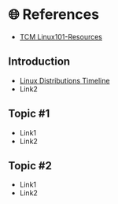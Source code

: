 # 🌐 References

* [TCM Linux101-Resources](https://github.com/beskridge/Linux101-Resources)

## Introduction

* [Linux Distributions Timeline](https://upload.wikimedia.org/wikipedia/commons/1/1b/Linux_Distribution_Timeline.svg)
* Link2

## Topic #1

* Link1
* Link2

## Topic #2

* Link1
* Link2
